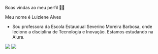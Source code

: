 Boas vindas ao meu perfil 💙📖

Meu nome é Luiziene Alves

- Sou professora da Escola Estaudual Severino Moreira Barbosa, onde leciono a disciplina de Tecnologia e Inovação. Estamos estudando na Alura.

![](https://media.tenor.com/ijFEgTs6FGoAAAAi/test-gadgets.gif)
 ![](https://media1.tenor.com/m/l65RJYwhCm4AAAAC/wave-waving.gif)
